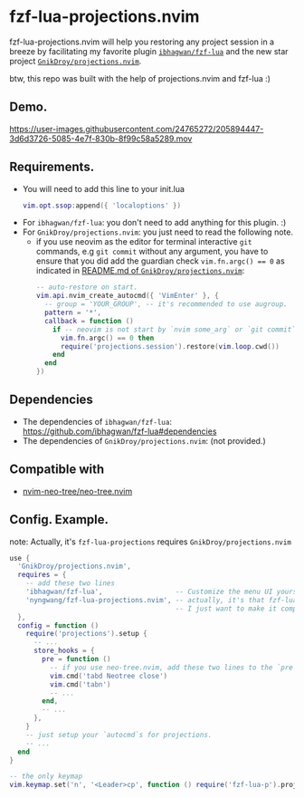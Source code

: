 fzf-lua-projections.nvim
==

fzf-lua-projections.nvim will help you restoring any project session in a breeze
by facilitating my favorite plugin [`ibhagwan/fzf-lua`](https://github.com/ibhagwan/fzf-lua/)
and the new star project [`GnikDroy/projections.nvim`](https://github.com/GnikDroy/projections.nvim).

btw, this repo was built with the help of projections.nvim and fzf-lua :)

## Demo.

https://user-images.githubusercontent.com/24765272/205894447-3d6d3726-5085-4e7f-830b-8f99c58a5289.mov


## Requirements.

- You will need to add this line to your init.lua
  ```lua
  vim.opt.ssop:append({ 'localoptions' })
  ```
- For `ibhagwan/fzf-lua`: you don't need to add anything for this plugin. :)
- For `GnikDroy/projections.nvim`: you just need to read the following note.
  - if you use neovim as the editor for terminal interactive `git` commands,
    e.g `git commit` without any argument,
    you have to ensure that you did add the guardian check `vim.fn.argc() == 0`
    as indicated in [README.md of `GnikDroy/projections.nvim`](https://github.com/GnikDroy/projections.nvim#recommended-configuration):
    ```lua
    -- auto-restore on start.
    vim.api.nvim_create_autocmd({ 'VimEnter' }, {
      -- group = 'YOUR_GROUP', -- it's recommended to use augroup.
      pattern = '*',
      callback = function ()
        if -- neovim is not start by `nvim some_arg` or `git commit`.
          vim.fn.argc() == 0 then
          require('projections.session').restore(vim.loop.cwd())
        end
      end
    })
    ```

## Dependencies

- The dependencies of `ibhagwan/fzf-lua`: https://github.com/ibhagwan/fzf-lua#dependencies
- The dependencies of `GnikDroy/projections.nvim`: (not provided.)


## Compatible with

- [nvim-neo-tree/neo-tree.nvim](https://github.com/nvim-neo-tree/neo-tree.nvim)


## Config. Example.

note: Actually, it's `fzf-lua-projections` requires `GnikDroy/projections.nvim`


```lua
use {
  'GnikDroy/projections.nvim',
  requires = {
    -- add these two lines
    'ibhagwan/fzf-lua',                  -- Customize the menu UI yourself from fzf-lua's setup.
    'nyngwang/fzf-lua-projections.nvim', -- actually, it's that fzf-lua-projections requires projections,
                                         -- I just want to make it compact :)
  },
  config = function ()
    require('projections').setup {
      -- ...
      store_hooks = {
        pre = function ()
          -- if you use neo-tree.nvim, add these two lines to the `pre` of `store_hooks`.
          vim.cmd('tabd Neotree close')
          vim.cmd('tabn')
          -- ...
        end,
        -- ...
      },
    }
    -- just setup your `autocmd`s for projections.
    -- ...
  end
}

-- the only keymap
vim.keymap.set('n', '<Leader>cp', function () require('fzf-lua-p').projects() end, NOREF_NOERR_TRUNC)
```

